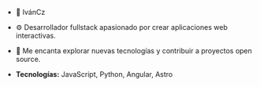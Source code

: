 - 👋 IvánCz
- ⚙️ Desarrollador fullstack apasionado por crear aplicaciones web interactivas.
- 🌱  Me encanta explorar nuevas tecnologías y contribuir a proyectos open source.

- **Tecnologías:** JavaScript, Python, Angular, Astro
